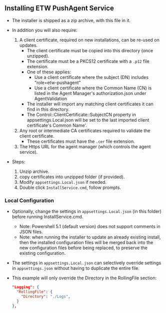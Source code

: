 ## Installing ETW PushAgent Service

- The installer is shipped as a zip archive, with this file in it.

- In addition you will also require:
  
  1) A client certificate, required on new installations, can be re-used on updates.
     - The client certificate must be copied into this directory (once unzipped).
     - The certificate must be a PKCS12 certificate with a `.p12` file extension.
     - One of these applies:
        - Use a client certificate where the subject (DN) includes "role=etw-pushagent" 
        - Use a client certificate where the Common Name (CN) is listed in the Agent Manager's authorization.json under AgentValidation
     - The installer will import any matching client certificates it can find in this directory.
     - The Control::ClientCertificate::SubjectCN property in appsettings.Local.json will be set to the last imported client certificate's Common Name'.
  2) Any root or intermediate CA certificates required to validate the client certificate.
     - These certificates must have the `.cer` file extension.
  3) The Https URL for the agent manager (which controls the agent service).

- Steps:
  
  1) Unzip archive.
  2) copy certificates into unzipped folder (if provided).
  3) Modify `appsettings.Local.json` if needed.
  4) Double click `InstallService.cmd`, follow prompts.

### Local Configuration

- Optionally, change the settings in `appsettings.Local.json` (in this folder) before running InstallService.cmd.
  - Note: Powershell 5.1 (default version) does not support comments in JSON files.
  - Note: when running the installer to update an already existing install, then the installed configuration files
    will be merged back into the new configuration files before being replaced, to preserve the existing configuration.

- The settings in `appsettings.Local.json` can selectively override settings in `appsettings.json` without having to duplicate the entire file.

- This example will only override the Directory in the RollingFile section:
  
  ```json
  "Logging": {
    "RollingFile": {
      "Directory": "./Logs",
    }
  },
  ```
